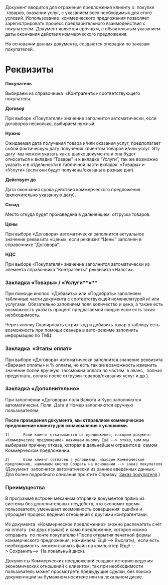 Документ вводится для отражения предложения клиенту о  покупке  товаров, оказании услуг, с указанием всех необходимых для этого условий. Использование  коммерческого предложения позволяет зарегистрировать процесс предварительного взаимодействия с покупателем. Документ является срочным, с обязательным указанием даты окончания действия коммерческого предложения.

На основании данных документа, создаются операции по заказам покупателей.

# Реквизиты

**Покупатель**

Выбираем из справочника  «Контрагенты» соответствующего покупателя.

**Договор**

При выборе «Покупателя» значение заполнится автоматически, если договоров несколько, выбираем нужный.

**Нужно**

Ожидаемая дата получения товара и/или оказания услуг, предполагает собой фактическую дату получения клиентом товаров и/или услуг. Эту дату  мы можем указать как в шапке документа и она будет относиться к вкладке “Товары” и к вкладке “Услуги”, так же возможно указать и в отдельности в табличной части вкладок  «Товары» и «Услуги» (если они будут получены/оказаны в разные дни).

**Действует до**

Дата окончания срока действия коммерческого предложения (включительно указанную дату).

**Склад**

Место откуда будет произведена в дальнейшем  отгрузка товаров.

**Цены**

При выборе «Договора» автоматически заполнится актуальное значение реквизита «Цены», если реквизит “Цены” заполнен в справочнике “Договора”.

**НДС**

При выборе «Покупателя» значение заполнится автоматически из элемента справочника “Контрагенты” реквизита «Налоги».

### Закладка «Товары» / «Услуги**»**

При помощи кнопок  «Добавить» или «Подобрать» заполняем табличные части документа с соответствующей номенклатурой и/ или услугами. Обязательно заполняем поля количество и цена, а также есть возможность указать процент предлагаемой скидки если есть такая необходимость.

Через кнопку Сканировать штрих-код и добавить товар в таблицу есть возможность при помощи сканера в авто-режиме заполнить информацию по ТМЦ. 

### Закладка  «Этапы оплат»

При выборе «Договора» автоматически заполнится значение реквизита «Вариант оплаты» и % оплаты, но есть так же возможность изменить значение полей вручную  (возможна оплата по частям  в аванс,  полная предоплата, оплата после отгрузки товаров/оказания услуг и др.).

### Закладка «Дополнительно»

При заполнении «Договора» поля Валюта и Курс заполняются автоматически. Поля: Дата и Номер заполняются вручную пользователем.

**После проведения документа, мы отправляем коммерческое предложение клиенту для ознакомления с условиями.**

`1)      Если клиент отказывается от предложения, находим документ «Коммерческое предложение» нажимаем кнопку Ещё ­­--> отказ`, там мы выбираем причину отказа, которая в дальнейшем отразится в  самом Коммерческом предложении.

`2)      Если клиент согласен с условиями, находим Коммерческое предложение, нажимаем кнопку Создать на основании --> заказ покупателя` (Документ  заполнится автоматически из раннее введённых данных. Для более подробного описания прочтите Справку  [Заказ покупателя](/d/SalesOrder).)

### Преимущества

В программе встроен механизм отправки документов прямо из системы без дополнительных неудобств, что экономит время пользователя, уменьшает возможность совершения  ошибки и упрощает процесс ведения отношений с другими контрагентами.

Из документа  «Коммерческое предложение»  можно распечатать счёт на оплату  (на двух языках) и само предложение, которое можно отправить  по почте покупателю (После открытия печатной формы коммерческого предложения, нажимаем  Ещё --> Выслать),  если есть необходимость  можем скачать файл на компьютер (Ещё --> Сохранить-->  На локальный диск).

Документы Коммерческих предложений создают историю ведения экономических отношений с клиентом, так при необходимости пользователь может просмотреть предыдущие сделки, без поиска документации на бумажном носителе или на локальном диске.